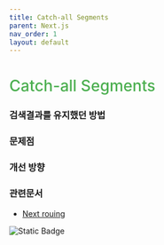 ```yaml
---
title: Catch-all Segments
parent: Next.js
nav_order: 1
layout: default
---
```


<h1 style="color:#4caf50;font-weight:500;">Catch-all Segments</h1>

### 검색결과를 유지했던 방법

### 문제점

### 개선 방향

### 관련문서

- [Next rouing]

<p>
    <img alt="Static Badge" src="https://img.shields.io/badge/Next.js-13.5.4-blue?logo=nextdotjs&logoColor=%23fff&logoSize=auto&labelColor=%23000000">
</p>

[Next rouing]: https://nextjs.org/docs/app/building-your-application/routing/dynamic-routes#catch-all-segments
